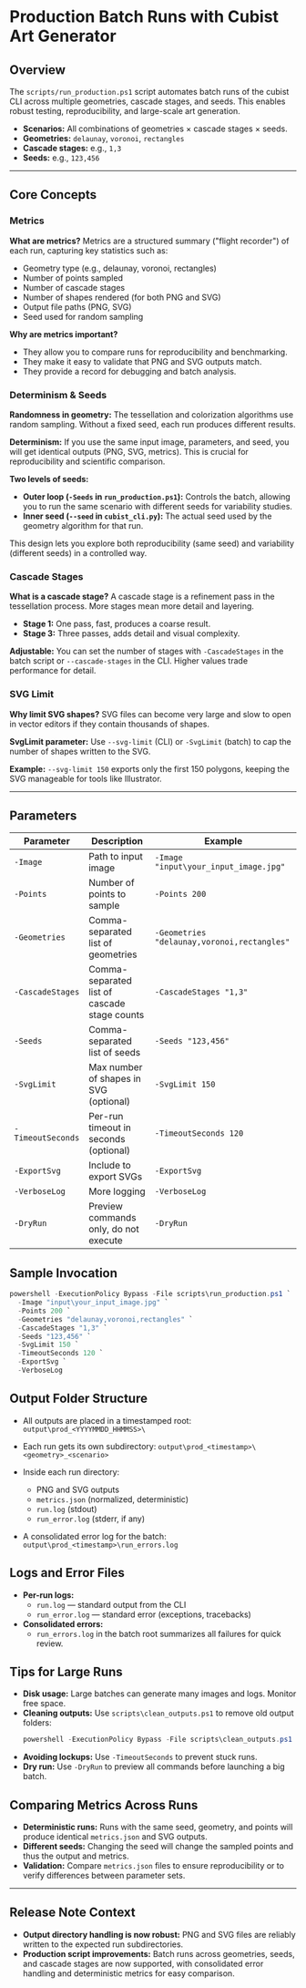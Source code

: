 # Production Batch Runs with Cubist Art Generator

## Overview

The `scripts/run_production.ps1` script automates batch runs of the cubist CLI across multiple geometries, cascade stages, and seeds. This enables robust testing, reproducibility, and large-scale art generation.

- **Scenarios:** All combinations of geometries × cascade stages × seeds.
- **Geometries:** `delaunay`, `voronoi`, `rectangles`
- **Cascade stages:** e.g., `1,3`
- **Seeds:** e.g., `123,456`

---

## Core Concepts

### Metrics

**What are metrics?**
Metrics are a structured summary ("flight recorder") of each run, capturing key statistics such as:
- Geometry type (e.g., delaunay, voronoi, rectangles)
- Number of points sampled
- Number of cascade stages
- Number of shapes rendered (for both PNG and SVG)
- Output file paths (PNG, SVG)
- Seed used for random sampling

**Why are metrics important?**
- They allow you to compare runs for reproducibility and benchmarking.
- They make it easy to validate that PNG and SVG outputs match.
- They provide a record for debugging and batch analysis.

### Determinism & Seeds

**Randomness in geometry:**
The tessellation and colorization algorithms use random sampling. Without a fixed seed, each run produces different results.

**Determinism:**
If you use the same input image, parameters, and seed, you will get identical outputs (PNG, SVG, metrics). This is crucial for reproducibility and scientific comparison.

**Two levels of seeds:**
- **Outer loop (`-Seeds` in `run_production.ps1`):**
  Controls the batch, allowing you to run the same scenario with different seeds for variability studies.
- **Inner seed (`--seed` in `cubist_cli.py`):**
  The actual seed used by the geometry algorithm for that run.

This design lets you explore both reproducibility (same seed) and variability (different seeds) in a controlled way.

### Cascade Stages

**What is a cascade stage?**
A cascade stage is a refinement pass in the tessellation process. More stages mean more detail and layering.

- **Stage 1:** One pass, fast, produces a coarse result.
- **Stage 3:** Three passes, adds detail and visual complexity.

**Adjustable:**
You can set the number of stages with `-CascadeStages` in the batch script or `--cascade-stages` in the CLI. Higher values trade performance for detail.

### SVG Limit

**Why limit SVG shapes?**
SVG files can become very large and slow to open in vector editors if they contain thousands of shapes.

**SvgLimit parameter:**
Use `--svg-limit` (CLI) or `-SvgLimit` (batch) to cap the number of shapes written to the SVG.

**Example:**
`--svg-limit 150` exports only the first 150 polygons, keeping the SVG manageable for tools like Illustrator.

---

## Parameters

| Parameter         | Description                                                      | Example                          |
|-------------------|------------------------------------------------------------------|----------------------------------|
| `-Image`          | Path to input image                                              | `-Image "input\your_input_image.jpg"` |
| `-Points`         | Number of points to sample                                       | `-Points 200`                    |
| `-Geometries`     | Comma-separated list of geometries                               | `-Geometries "delaunay,voronoi,rectangles"` |
| `-CascadeStages`  | Comma-separated list of cascade stage counts                     | `-CascadeStages "1,3"`           |
| `-Seeds`          | Comma-separated list of seeds                                    | `-Seeds "123,456"`               |
| `-SvgLimit`       | Max number of shapes in SVG (optional)                           | `-SvgLimit 150`                  |
| `-TimeoutSeconds` | Per-run timeout in seconds (optional)                            | `-TimeoutSeconds 120`            |
| `-ExportSvg`      | Include to export SVGs                                           | `-ExportSvg`                     |
| `-VerboseLog`     | More logging                                                     | `-VerboseLog`                    |
| `-DryRun`         | Preview commands only, do not execute                            | `-DryRun`                        |

## Sample Invocation

```powershell
powershell -ExecutionPolicy Bypass -File scripts\run_production.ps1 `
  -Image "input\your_input_image.jpg" `
  -Points 200 `
  -Geometries "delaunay,voronoi,rectangles" `
  -CascadeStages "1,3" `
  -Seeds "123,456" `
  -SvgLimit 150 `
  -TimeoutSeconds 120 `
  -ExportSvg `
  -VerboseLog
```

## Output Folder Structure

- All outputs are placed in a timestamped root:
  `output\prod_<YYYYMMDD_HHMMSS>\`
- Each run gets its own subdirectory:
  `output\prod_<timestamp>\<geometry>_<scenario>`
- Inside each run directory:
  - PNG and SVG outputs
  - `metrics.json` (normalized, deterministic)
  - `run.log` (stdout)
  - `run_error.log` (stderr, if any)

- A consolidated error log for the batch:
  `output\prod_<timestamp>\run_errors.log`

## Logs and Error Files

- **Per-run logs:**
  - `run.log` — standard output from the CLI
  - `run_error.log` — standard error (exceptions, tracebacks)
- **Consolidated errors:**
  - `run_errors.log` in the batch root summarizes all failures for quick review.

## Tips for Large Runs

- **Disk usage:**
  Large batches can generate many images and logs. Monitor free space.
- **Cleaning outputs:**
  Use `scripts\clean_outputs.ps1` to remove old output folders:
  ```powershell
  powershell -ExecutionPolicy Bypass -File scripts\clean_outputs.ps1 -Root output -DryRun
  ```
- **Avoiding lockups:**
  Use `-TimeoutSeconds` to prevent stuck runs.
- **Dry run:**
  Use `-DryRun` to preview all commands before launching a big batch.

## Comparing Metrics Across Runs

- **Deterministic runs:**
  Runs with the same seed, geometry, and points will produce identical `metrics.json` and SVG outputs.
- **Different seeds:**
  Changing the seed will change the sampled points and thus the output and metrics.
- **Validation:**
  Compare `metrics.json` files to ensure reproducibility or to verify differences between parameter sets.

---

## Release Note Context

- **Output directory handling is now robust:**
  PNG and SVG files are reliably written to the expected run subdirectories.
- **Production script improvements:**
  Batch runs across geometries, seeds, and cascade stages are now supported, with consolidated error handling and deterministic metrics for easy comparison.
